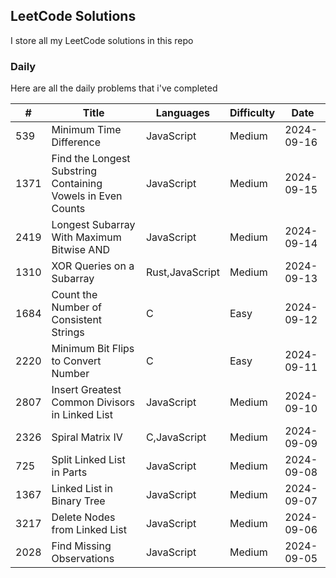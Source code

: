 ## LeetCode Solutions

I store all my LeetCode solutions in this repo

### Daily

Here are all the daily problems that i've completed

| #    | Title                                                       | Languages       | Difficulty | Date       |
| ---- | ----------------------------------------------------------- | --------------- | ---------- | ---------- |
| 539  | Minimum Time Difference                                     | JavaScript      | Medium     | 2024-09-16 |
| 1371 | Find the Longest Substring Containing Vowels in Even Counts | JavaScript      | Medium     | 2024-09-15 |
| 2419 | Longest Subarray With Maximum Bitwise AND                   | JavaScript      | Medium     | 2024-09-14 |
| 1310 | XOR Queries on a Subarray                                   | Rust,JavaScript | Medium     | 2024-09-13 |
| 1684 | Count the Number of Consistent Strings                      | C               | Easy       | 2024-09-12 |
| 2220 | Minimum Bit Flips to Convert Number                         | C               | Easy       | 2024-09-11 |
| 2807 | Insert Greatest Common Divisors in Linked List              | JavaScript      | Medium     | 2024-09-10 |
| 2326 | Spiral Matrix IV                                            | C,JavaScript    | Medium     | 2024-09-09 |
| 725  | Split Linked List in Parts                                  | JavaScript      | Medium     | 2024-09-08 |
| 1367 | Linked List in Binary Tree                                  | JavaScript      | Medium     | 2024-09-07 |
| 3217 | Delete Nodes from Linked List                               | JavaScript      | Medium     | 2024-09-06 |
| 2028 | Find Missing Observations                                   | JavaScript      | Medium     | 2024-09-05 |
